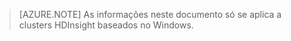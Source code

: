 > [AZURE.NOTE] As informações neste documento só se aplica a clusters HDInsight baseados no Windows.